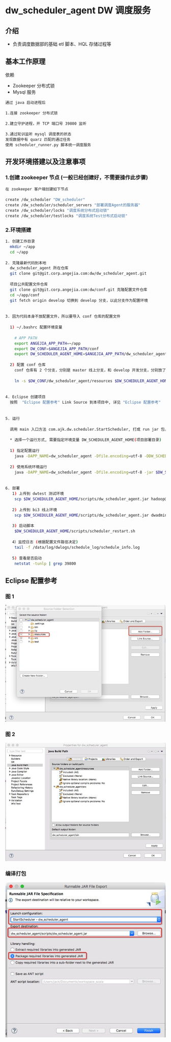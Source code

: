 # dw_scheduler_agent DW 调度服务

## 介绍

- 负责调度数据部的基础 etl 脚本、HQL 存储过程等

## 基本工作原理

依赖
 - Zookeeper 分布式锁
 - Mysql 服务

```
通过 java 启动进程后

1.连接 zookeeper 分布式锁

2.建立守护进程，开 TCP 端口号 39800 监听

3.通过轮训监听 mysql 调度表的状态
发现数据中有 quarz 匹配的通过任务
使用 scheduler_runner.py 脚本统一调度服务

```

## 开发环境搭建以及注意事项

### 1.创建 zookeeper 节点 (一般已经创建好，不需要操作此步骤)

``` sh
在 zookeeper 客户端创建如下节点

create /dw_scheduler "DW_scheduler"
create /dw_scheduler/scheduler_servers "部署调度Agent的服务器"
create /dw_scheduler/locks "调度系统分布式启动锁"
create /dw_scheduler/testlocks "调度系统Test分布式启动锁"

```

### 2.环境搭建

``` sh
1. 创建工作目录
  mkdir ~/app
  cd ~/app

2. 克隆最新代码到本地
  dw_scheduler_agent 所在仓库
  git clone git@git.corp.angejia.com:dw/dw_scheduler_agent.git

  项目公共配置文件仓库
  git clone git@git.corp.angejia.com:dw/conf.git 克隆配置文件仓库
  cd ~/app/conf  
  git fetch origin develop 切换到 develop 分支，以此分支作为配置环境


3. 因为代码本身不放配置文件，所以要导入 conf 仓库的配置文件

  1) ~/.bashrc 配置环境变量

    # APP PATH
    export ANGEJIA_APP_PATH=~/app
    export DW_CONF=$ANGEJIA_APP_PATH/conf
    export DW_SCHEDULER_AGENT_HOME=$ANGEJIA_APP_PATH/dw_scheduler_agent

  2) 配置 conf 仓库
    conf 仓库有 2 个分支，分别是 master 线上分支，和 develop 开发分支，分别放了线上和线下的配置参数, 软链配置目录

    ln -s $DW_CONF/dw_scheduler_agent/resources $DW_SCHEDULER_AGENT_HOME/resources


4. Eclipse 创建项目
  按照  "Eclipse 配置参考" Link Source 到本项目中, 详见 "Eclipse 配置参考"


5. 运行

  调用 main 入口方法 com.ajk.dw.scheduler.StartScheduler, 打成 run jar 包，放在 $DW_SCHEDULER_AGENT_HOME/scripts/dw_scheduler_agent.jar

  * 选择一个运行方式, 需要指定环境变量 DW_SCHEDULER_AGENT_HOME(项目部署目录)

  1) 指定配置运行
    java -DAPP_NAME=dw_scheduler_agent -Dfile.encoding=utf-8 -DDW_SCHEDULER_AGENT_HOME=$DW_SCHEDULER_AGENT_HOME -jar $DW_SCHEDULER_AGENT_HOME/scripts/dw_scheduler_agent.jar

  2) 使用系统环境运行
    java -DAPP_NAME=dw_scheduler_agent -Dfile.encoding=utf-8 -jar $DW_SCHEDULER_AGENT_HOME/scripts/dw_scheduler_agent.jar


6. 部署
   1) 上传到 dwtest 测试环境
    scp $DW_SCHEDULER_AGENT_HOME/scripts/dw_scheduler_agent.jar hadoop@dwtest:/home/hadoop/app/dw_scheduler_agent/scripts/

   2) 上传到 bi3 线上环境
    scp $DW_SCHEDULER_AGENT_HOME/scripts/dw_scheduler_agent.jar dwadmin@bi0:/home/dwadmin/bi_server_dir/bi3/data/app/dw_scheduler_agent/scripts/

   3) 启动脚本
    $DW_SCHEDULER_AGENT_HOME/scripts/scheduler_restart.sh

   4）监控日志 (根据配置文件路径决定)
    tail -f /data/log/dwlogs/schedule_log/schedule_info.log

   5) 查看是否启动
    netstat -tunlp | grep 39800

```


## Eclipse 配置参考

### 图 1
![dw_scheduler_agent_conf](imgs/dw_scheduler_agent_conf_1.png)

### 图 2
![dw_scheduler_agent_conf](imgs/dw_scheduler_agent_conf_2.png)


### 编译打包
![dw_scheduler_agent_conf](imgs/package.png)
